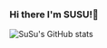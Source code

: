 ### Hi there I'm SUSU!👋

![SuSu's GitHub stats](https://github-readme-stats.vercel.app/api?username=SuGyoungIn&show_icons=true&theme=radical)

<!--
**SuGyoungIn/SuGyoungIn** is a ✨ _special_ ✨ repository because its `README.md` (this file) appears on your GitHub profile.

Here are some ideas to get you started:

- 🔭 I’m currently working on ...
- 🌱 I’m currently learning ...
- 👯 I’m looking to collaborate on ...
- 🤔 I’m looking for help with ...
- 💬 Ask me about ...
- 📫 How to reach me: ...
- 😄 Pronouns: ...
- ⚡ Fun fact: ...
-->
